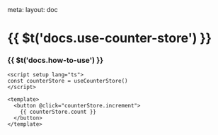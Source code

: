 <route lang="yaml">
meta:
  layout: doc
</route>

<h1>{{ $t('docs.use-counter-store') }}</h1>

<div class="component-demo">
  <CounterStore />
</div>

<h3>{{ $t('docs.how-to-use') }}</h3>

```vue
<script setup lang="ts">
const counterStore = useCounterStore()
</script>

<template>
  <button @click="counterStore.increment">
    {{ counterStore.count }}
  </button>
</template>
```
